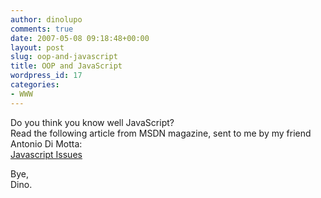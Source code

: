 ```yaml
---
author: dinolupo
comments: true
date: 2007-05-08 09:18:48+00:00
layout: post
slug: oop-and-javascript
title: OOP and JavaScript
wordpress_id: 17
categories:
- WWW
---
```


Do you think you know well JavaScript?   
Read the following article from MSDN magazine, sent to me by my friend Antonio Di Motta:  
[Javascript Issues](http://msdn.microsoft.com/msdnmag/issues/07/05/javascript/default.aspx?loc=en)  
  
Bye,  
Dino.  
  
  
  
  

